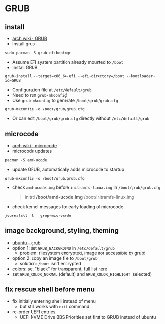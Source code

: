 # GRUB

## install

- [arch wiki - GRUB](https://wiki.archlinux.org/title/GRUB)
- install grub

```shell
sudo pacman -S grub efibootmgr
```

- Assume EFI system partition already mounted to `/boot`
- Install GRUB

```shell
grub-install --target=x86_64-efi --efi-directory=/boot --bootloader-id=GRUB
```

- Configuration file at `/etc/default/grub`
- Need to run `grub-mkconfig`!
- Use `grub-mkconfig` to generate `/boot/grub/grub.cfg`

```shell
grub-mkconfig -o /boot/grub/grub.cfg
```

- Or can edit `/boot/grub/grub.cfg` directly without `/etc/default/grub`

## microcode

- [arch wiki - microcode](https://wiki.archlinux.org/title/Microcode)
- microcode updates

```shell
pacman -S amd-ucode
```

- update GRUB, automatically adds microcode to startup

```shell
grub-mkconfig -o /boot/grub/grub.cfg
```

- check `amd-ucode.img` before `initramfs-linux.img` in `/boot/grub/grub.cfg`
  > initrd **/boot/amd-ucode.img** /boot/initramfs-linux.img
- check kernel messages for early loading of microcode

```shell
journalctl -k --grep=microcode
```

## image background, styling, theming

- [ubuntu - grub](https://help.ubuntu.com/community/Grub2/Displays)
- option 1: set `GRUB_BACKGROUND` in `/etc/default/grub`
  - problem: filesystem encrypted, image not accessible by grub!
- option 2: copy an image file to `/boot/grub`
  - solution: `/boot` isn't encrypted
- colors: set "black" for transparent, full list
  [here](https://www.gnu.org/software/grub/manual/grub/html_node/color_005fnormal.html)
- set `GRUB_COLOR_NORMAL` (default) and `GRUB_COLOR_HIGHLIGHT` (selected)

## fix rescue shell before menu

- fix initially entering shell instead of menu
  - but still works with `exit` command
- re-order UEFI entries
  - UEFI NVME Drive BBS Priorities set first to GRUB instead of ubuntu
